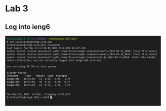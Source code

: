 # Lab 3

## Log into ieng6
<img src="https://raw.githubusercontent.com/namaldonado/cse15l-lab-reports/main/Screenshot%202023-05-22%20185749.png"/>
